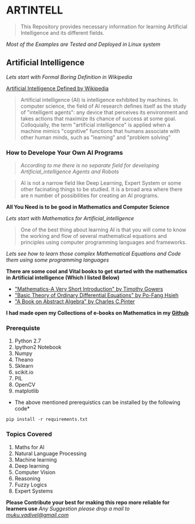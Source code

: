 # ARTINTELL
> This Repository provides necessary information for learning Artificial Intelligence and its different fields.

*Most of the Examples are Tested and Deployed in Linux system*

## Artificial Intelligence
*Lets start with Formal Boring Definition in Wikipedia*

[ Artificial Intelligence Defined by Wikipedia ](https://en.wikipedia.org/wiki/Artificial_intelligence)

> Artificial intelligence (AI) is intelligence exhibited by machines. In computer science, the field of AI research defines itself as the study of "intelligent agents": any device that perceives its environment and takes actions that maximize its chance of success at some goal. Colloquially, the term "artificial intelligence" is applied when a machine mimics "cognitive" functions that humans associate with other human minds, such as "learning" and "problem solving"

### How to Develope Your Own AI Programs
> *According to me there is no separate field for developing Artificial_intelligence Agents and Robots*

> AI is not a narrow field like Deep Learning, Expert System or some other facinating things to be studied. It is a broad area where there are n number of possibilities for creating an AI programs.

**All You Need is to be good in Mathematics and Computer Science**

*Lets start with Mathematics for Artificial_intelligence*

>One of the best thing about learning AI is that you will come to know the working and flow of several mathematical equations and principles using computer programming languages and frameworks.

*Lets see how to learn those complex Mathematical Equations and Code them using some programming languages*

**There are some cool and Vital books to get started with the mathematics in Artificial intelligence (Which I listed Below)**

* ["Mathematics-A Very Short Introduction" by Timothy Gowers](https://github.com/MurugeshMarvel/Books/blob/master/Mathematics/Mathematics-A%20short%20introduction.pdf)
* ["Basic Theory of Ordinary Differential Equations" by Po-Fang Hsieh](https://github.com/MurugeshMarvel/Books/blob/master/Mathematics/Basic%20Theory%20of%20Ordinary%20Differential%20Equations.pdf)
* ["A Book on Abstract Algebra" by Charles C.Pinter](https://github.com/MurugeshMarvel/Books/blob/master/Mathematics/A%20Book%20of%20Abstract%20Algebra%20by%20Charles%20C.%20Pinter.pdf)

**I had made open my Collections of e-books on Mathematics in my [Github](https://github.com/MurugeshMarvel/Books/tree/master/Mathematics)**



### Prerequiste
1. Python 2.7
2. Ipython2 Notebook
3. Numpy
4. Theano
5. Sklearn
6. scikit.io
7. PIL
8. OpenCV
9. matplotlib

* The above mentioned prerequistics can be installed by the following code*


```
pip install -r requirements.txt
```
### Topics Covered
1. Maths for AI
2. Natural Language Processing
3. Machine learning
4. Deep learning
5. Computer Vision
6. Reasoning
7. Fuzzy Logics
8. Expert Systems

**Please Contribute your best for making this repo more reliable for learners use**
*Any Suggestion please drop a mail to muku.vadivel@gmail.com*
